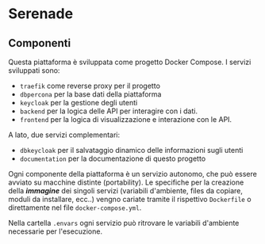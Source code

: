# Serenade

## Componenti

Questa piattaforma è sviluppata come progetto Docker Compose. I servizi sviluppati sono:

- `traefik` come reverse proxy per il progetto
- `dbpercona` per la base dati della piattaforma
- `keycloak` per la gestione degli utenti
- `backend` per la logica delle API per interagire con i dati.
- `frontend` per la logica di visualizzazione e interazione con le API.

A lato, due servizi complementari:

- `dbkeycloak` per il salvataggio dinamico delle informazioni sugli utenti
- `documentation` per la documentazione di questo progetto

Ogni componente della piattaforma è un servizio autonomo, che può essere avviato su macchine distinte (portability).
Le specifiche per la creazione della ***immagine*** dei singoli servizi (variabili d'ambiente, files da copiare, moduli da installare, ecc..) vengno cariate tramite il rispettivo `Dockerfile` o direttamente nel file `docker-compose.yml`.

Nella cartella `.envars` ogni servizio può ritrovare le variabili d'ambiente necessarie per l'esecuzione.
